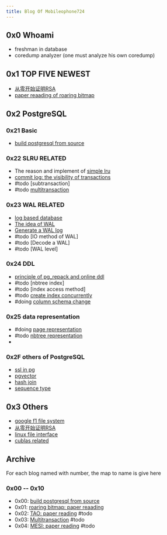 ```yaml
---
title: Blog Of Mobileophone724
---
```


## 0x0 Whoami
- freshman in database
- coredump analyzer (one must analyze his own coredump)

## 0x1 TOP FIVE NEWEST
- [从零开始证明RSA](zero2rsa)
- [paper reaading of roaring bitmap](0x01)

## 0x2 PostgreSQL
### 0x21 Basic
- [build postgresql from source](0x00)

### 0x22 SLRU RELATED
- The reason and implement of [simple lru](slru)
- [commit log: the visibility of transactions](clog)
- #todo [subtransaction]
- #todo [multitransaction](multi-transaction)

### 0x23 WAL RELATED
- [log based database](database-log)
- [The idea of WAL](wal-basic)
- [Generate a WAL log](wal-insert)
- #todo [IO method of WAL]
- #todo [Decode a WAL]
- #todo [WAL level]

### 0x24 DDL
- [principle of pg_repack and online ddl](pg_repack)
- #todo [nbtree index]
- #todo [index access method]
- #todo  [create index concurrently](create-index-currently)
- #doing  [column schema change](column-schema-change)

### 0x25 data representation
- #doing  [page representation](heap-page-representation)
- #todo  [nbtree representation](nbtree-representation)
- 

### 0x2F others of PostgreSQL
- [ssl in pg](ssl-in-pg)
- [pgvector](pgvector)
- [hash join](hashjoin)
- [sequence type](sequence_type)

## 0x3 Others
- [google f1 file system](google-f1)
- [从零开始证明RSA](zero2rsa)
- [linux file interface](linux-file)
- [cublas related](cublasdgemmtutor)


## Archive
For each blog named with number, the map to name is give here

### 0x00 -- 0x10
- 0x00: [build postgresql from source](0x00)
- 0x01: [roaring bitmap: paper reaading](0x01)
- 0x02: [TAO: paper reading](0x02) #todo
- 0x03: [Multitransaction](0x03) #todo
- 0x04: [MESI: paper reading](0x04) #todo 
